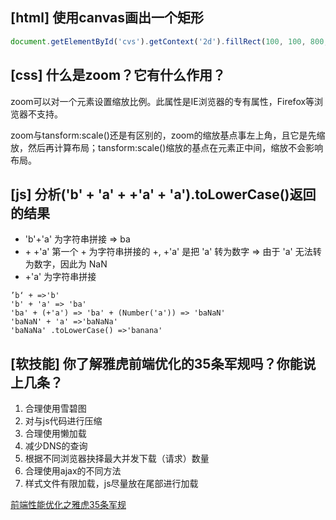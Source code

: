 ## [html] 使用canvas画出一个矩形
```javascript
document.getElementById('cvs').getContext('2d').fillRect(100, 100, 800, 300)
```
## [css] 什么是zoom？它有什么作用？

zoom可以对一个元素设置缩放比例。此属性是IE浏览器的专有属性，Firefox等浏览器不支持。

zoom与tansform:scale()还是有区别的，zoom的缩放基点事左上角，且它是先缩放，然后再计算布局；tansform:scale()缩放的基点在元素正中间，缩放不会影响布局。

## [js] 分析('b' + 'a' + +'a' + 'a').toLowerCase()返回的结果

* 'b'+'a' 为字符串拼接 => ba
* \+ +'a' 第一个 + 为字符串拼接的 +, +'a' 是把 'a' 转为数字 => 由于 'a' 无法转为数字，因此为 NaN
* +'a' 为字符串拼接


```
’b‘ + =>'b'
'b' + 'a' => 'ba'
'ba' + (+'a') => 'ba' + (Number('a')) => 'baNaN'
'baNaN' + 'a' =>'baNaNa'
'baNaNa' .toLowerCase() =>'banana'
```

## [软技能] 你了解雅虎前端优化的35条军规吗？你能说上几条？

1. 合理使用雪碧图
2. 对与js代码进行压缩
3. 合理使用懒加载
4. 减少DNS的查询
5. 根据不同浏览器抉择最大并发下载（请求）数量
6. 合理使用ajax的不同方法
7. 样式文件有限加载，js尽量放在尾部进行加载

[前端性能优化之雅虎35条军规](https://juejin.im/post/6844903657318645767)
